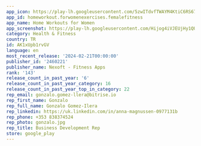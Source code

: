 ```yaml
---
app_icon: https://play-lh.googleusercontent.com/5zwITdvfTWAYM4KtiC6RS67fQ5pjgQEe80cPzu4xGFsVxL4L_XGXEsm3fFCQdKbcL10
app_id: homeworkout.forwomenexercises.femalefitness
app_name: Home Workouts for Women
app_screenshot: https://play-lh.googleusercontent.com/Hijog4iVJEUjHy1QUfDzaGxFRwlj87SSxnikdl6YjsJuW0MsYj4uclJ3GYoSgi6iDg
category: Health & Fitness
country: TR
id: AK1xUpb1rvGV
language: en
most_recent_release: '2024-02-21T00:00:00'
publisher_id: '2460221'
publisher_name: Nexoft - Fitness Apps
rank: '143'
release_count_in_past_year: '6'
release_count_in_past_year_category: 16
release_count_in_past_year_top_in_category: 22
rep_email: gonzalo.gomez-llera@bitrise.io
rep_first_name: Gonzalo
rep_full_name: Gonzalo Gomez-Ilera
rep_linkedin: https://uk.linkedin.com/in/anna-magnussen-0977131b
rep_phone: +353 838374524
rep_photo: gonzalo.jpg
rep_title: Business Development Rep
store: google_play
---
```

